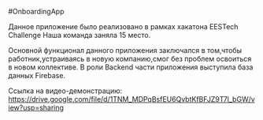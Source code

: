 #OnboardingApp

Данное приложение было реализовано в рамках хакатона EESTech Challenge
Наша команда заняла 15 место.

Основной функционал данного приложения заключался в том,чтобы работник,устраиваясь в новую компанию,смог без проблем освоиться в новом коллективе.
В роли Backend части приложения выступила база данных Firebase.

Ссылка на видео-демонстрацию:
https://drive.google.com/file/d/1TNM_MDPqBsfEU6QvbtKfBFJZ9T7l_bGW/view?usp=sharing


